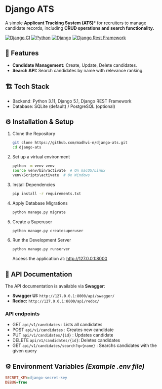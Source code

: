 # Django ATS

A simple **Applicant Tracking System (ATS)*** for recruiters to manage candidate records, including **CRUD operations and search functionality.**

[![Django CI](https://github.com/madhvi-n/django-ats/actions/workflows/django.yml/badge.svg?branch=main)](https://github.com/madhvi-n/django-ats/actions/workflows/django.yml)
[![Python](https://img.shields.io/badge/Python-3.11-blue)](https://www.python.org/)
[![Django](https://img.shields.io/badge/Django-5.1-brightgreen?style=flat&logo=django&logoColor=white)](https://www.djangoproject.com/)
[![Django Rest Framework](https://img.shields.io/badge/Django_Rest_Framework-3.15-red)](https://www.django-rest-framework.org/)

## 🚀 Features

- **Candidate Management:** Create, Update, Delete candidates.
- **Search API:** Search candidates by name with relevance ranking.

## 🏗 Tech Stack

- Backend: Python 3.11, Django 5.1, Django REST Framework
- Database: SQLite (default) / PostgreSQL (optional)

## ⚙️ Installation & Setup

1. Clone the Repository

    ```bash
    git clone https://github.com/madhvi-n/django-ats.git
    cd django-ats
    ```

2. Set up a virtual environment

    ```bash
    python -m venv venv
    source venv/bin/activate  # On macOS/Linux
    venv\Scripts\activate  # On Windows
    ```

3. Install Dependencies

    ```bash
    pip install -r requirements.txt
    ```

4. Apply Database Migrations

    ```bash
    python manage.py migrate
    ```

5. Create a Superuser

    ```bash
    python manage.py createsuperuser
    ```

6. Run the Development Server

    ```bash
    python manage.py runserver
    ```

    Access the application at: <http://127.0.0.1:8000>

## 📝 API Documentation

The API documentation is available via **Swagger**:

- **Swagger UI:** `http://127.0.0.1:8000/api/swagger/`
- **Redoc:** `http://127.0.0.1:8000/api/redoc/`

### API endpoints

- GET `api/v1/candidates` : Lists all candidates
- POST `api/v1/candidates` : Creates new candidate
- PUT `api/v1/candidates/{id}` : Updates candidate
- DELETE `api/v1/candidates/{id}`: Deletes candidates
- GET `api/v1/candidates/search?q={name}` : Searchs candidates with the given query

## ⚙️ Environment Variables *(Example .env file)*

```ini
SECRET_KEY=django-secret-key
DEBUG=True
```
